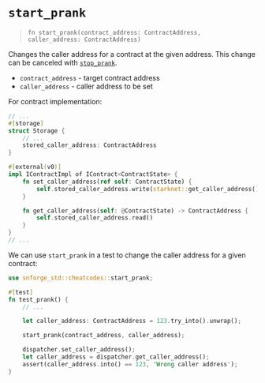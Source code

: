 # `start_prank`

> `fn start_prank(contract_address: ContractAddress, caller_address: ContractAddress)`

Changes the caller address for a contract at the given address.
This change can be canceled with [`stop_prank`](./stop_prank.md).

- `contract_address` - target contract address
- `caller_address` - caller address to be set

For contract implementation:

```rust
// ...
#[storage]
struct Storage {
    // ...
    stored_caller_address: ContractAddress
}

#[external(v0)]
impl IContractImpl of IContract<ContractState> {
    fn set_caller_address(ref self: ContractState) {
        self.stored_caller_address.write(starknet::get_caller_address());
    }

    fn get_caller_address(self: @ContractState) -> ContractAddress {
        self.stored_caller_address.read()
    }
}
// ...
```

We can use `start_prank` in a test to change the caller address for a given contract:

```rust
use snforge_std::cheatcodes::start_prank;

#[test]
fn test_prank() {
    // ...

    let caller_address: ContractAddress = 123.try_into().unwrap();

    start_prank(contract_address, caller_address);

    dispatcher.set_caller_address();
    let caller_address = dispatcher.get_caller_address();
    assert(caller_address.into() == 123, 'Wrong caller address');
}
```